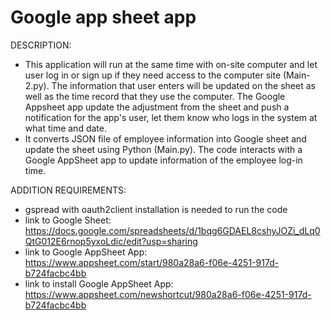 # Google app sheet app
DESCRIPTION: 
- This application will run at the same time with on-site computer and let user log in or sign up if they need access to the computer site (Main-2.py). The information that user enters will be updated on the sheet as well as the time record that they use the computer. The Google Appsheet app update the adjustment from the sheet and push a notification for the app's user, let them know who logs in the system at what time and date.
- It converts JSON file of employee information into Google sheet and update the sheet using Python (Main.py). The code interacts with a Google AppSheet app to update information of the employee log-in time.

ADDITION REQUIREMENTS:
- gspread with oauth2client installation is needed to run the code
- link to Google Sheet: https://docs.google.com/spreadsheets/d/1bqg6GDAEL8cshyJOZi_dLq0QtG012E6rnop5yxoLdic/edit?usp=sharing
- link to Google AppSheet App: https://www.appsheet.com/start/980a28a6-f06e-4251-917d-b724facbc4bb
- link to install Google AppSheet App: https://www.appsheet.com/newshortcut/980a28a6-f06e-4251-917d-b724facbc4bb
